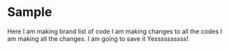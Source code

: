 # Sample
Here I am making brand list of code
I am making changes to all the codes
I am making all the changes. 
I am going to save it 
Yessssssssss!
